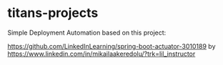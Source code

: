 # titans-projects

Simple Deployment Automation based on this project:

https://github.com/LinkedInLearning/spring-boot-actuator-3010189 by https://www.linkedin.com/in/mikailaakeredolu/?trk=lil_instructor
